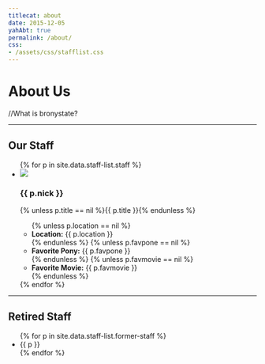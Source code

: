 ```yaml
---
titlecat: about
date: 2015-12-05
yahAbt: true
permalink: /about/
css:
- /assets/css/stafflist.css
---
```


# About Us

//What is bronystate?

* * * * *

<div class="stafflist-wrap">
  <h2>Our Staff</h2>
  
  <ul class="stafflist">
  {% for p in site.data.staff-list.staff %}
  <li class="{{ p.nick }}">
    <img class="icon" src="/assets/img/staff-list/{{ p.nick}}.png" />
    <div class="info">
      <h3 class="nick">{{ p.nick }}</h3>
      {% unless p.title == nil %}<span class="title">{{ p.title }}</span>{% endunless %}
      <ul>
        {% unless p.location == nil %}<li class="location"><strong>Location:</strong> {{ p.location }}</li>{% endunless %}
        {% unless p.favpone == nil %}<li class="favpone"><strong>Favorite Pony:</strong> {{ p.favpone }}</li>{% endunless %}
        {% unless p.favmovie == nil %}<li class="favmovie"><strong>Favorite Movie:</strong> {{ p.favmovie }}</li>{% endunless %}
      </ul>
    </div>
    <div style="clear:both"></div>
  </li>
  {% endfor %}
  </ul>
</div>

* * * * *

<h2>Retired Staff</h2>

<ul class="retiredlist">
  {% for p in site.data.staff-list.former-staff %}
  <li>{{ p }}</li>
  {% endfor %}
</ul>
